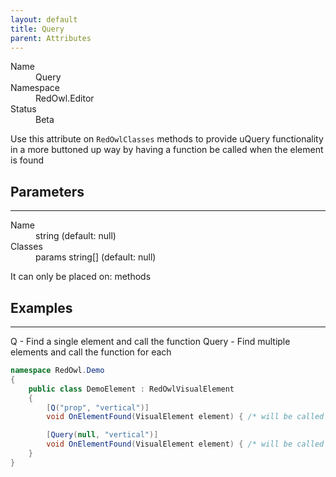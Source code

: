 ```yaml
---
layout: default
title: Query
parent: Attributes
---
```


<dl>
  <dt>Name</dt>
  <dd>Query</dd>
  <dt>Namespace</dt>
  <dd>RedOwl.Editor</dd>
  <dt>Status</dt>
  <dd><span class="label label-yellow">Beta</span></dd>
</dl>

Use this attribute on `RedOwlClasses` methods to provide uQuery functionality in a more buttoned up way by having a function be called when the element is found

## Parameters
---

<dl>
  <dt>Name</dt>
  <dd>string (default: null)</dd>
  <dt>Classes</dt>
  <dd>params string[] (default: null)</dd>
</dl>

It can only be placed on: methods

## Examples
---

Q - Find a single element and call the function
Query - Find multiple elements and call the function for each

```cs
namespace RedOwl.Demo
{
    public class DemoElement : RedOwlVisualElement
    {
        [Q("prop", "vertical")]
        void OnElementFound(VisualElement element) { /* will be called only once for the first element found with the name prop and class vertical */ }

        [Query(null, "vertical")]
        void OnElementFound(VisualElement element) { /* will be called for each element found with the class vertical */ }
    }
}
```
